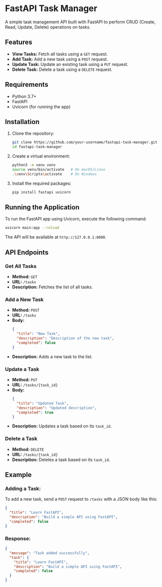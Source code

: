 # FastAPI Task Manager

A simple task management API built with FastAPI to perform CRUD (Create, Read, Update, Delete) operations on tasks.

## Features

- **View Tasks:** Fetch all tasks using a `GET` request.
- **Add Task:** Add a new task using a `POST` request.
- **Update Task:** Update an existing task using a `PUT` request.
- **Delete Task:** Delete a task using a `DELETE` request.

## Requirements

- Python 3.7+
- FastAPI
- Uvicorn (for running the app)

## Installation

1. Clone the repository:

   ```bash
   git clone https://github.com/your-username/fastapi-task-manager.git
   cd fastapi-task-manager
   ```

2. Create a virtual environment:

   ```bash
   python3 -m venv venv
   source venv/bin/activate   # On macOS/Linux
   .\venv\Scripts\activate    # On Windows
   ```

3. Install the required packages:

   ```bash
   pip install fastapi uvicorn
   ```

## Running the Application

To run the FastAPI app using Uvicorn, execute the following command:

```bash
uvicorn main:app --reload
```

The API will be available at `http://127.0.0.1:8000`.

## API Endpoints

### Get All Tasks

- **Method:** `GET`
- **URL:** `/tasks`
- **Description:** Fetches the list of all tasks.

### Add a New Task

- **Method:** `POST`
- **URL:** `/tasks`
- **Body:**
  ```json
  {
    "title": "New Task",
    "description": "Description of the new task",
    "completed": false
  }
  ```
- **Description:** Adds a new task to the list.

### Update a Task

- **Method:** `PUT`
- **URL:** `/tasks/{task_id}`
- **Body:**
  ```json
  {
    "title": "Updated Task",
    "description": "Updated description",
    "completed": true
  }
  ```
- **Description:** Updates a task based on its `task_id`.

### Delete a Task

- **Method:** `DELETE`
- **URL:** `/tasks/{task_id}`
- **Description:** Deletes a task based on its `task_id`.

## Example

### Adding a Task:

To add a new task, send a `POST` request to `/tasks` with a JSON body like this:

```json
{
  "title": "Learn FastAPI",
  "description": "Build a simple API using FastAPI",
  "completed": false
}
```

### Response:

```json
{
  "message": "Task added successfully",
  "task": {
    "title": "Learn FastAPI",
    "description": "Build a simple API using FastAPI",
    "completed": false
  }
}
```
